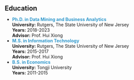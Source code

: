 <h1 id="education"></h1>

<h2 style="margin: 30px 0px 10px;">Education</h2>

<ul>
<li><strong style="color:#39c">Ph.D. in Data Mining and Business Analytics</strong></li>
<strong>University:</strong> Rutgers, The State University of New Jersey<br>
<strong>Years:</strong> 2018-2023<br>
<strong>Advisor:</strong> Prof. Hui Xiong<br>
<li><strong style="color:#39c">M.S. in Information Technology</strong></li>
<strong>University:</strong> Rutgers, The State University of New Jersey<br>
<strong>Years:</strong> 2015-2017<br>
<strong>Advisor:</strong> Prof. Hui Xiong<br>
<li><strong style="color:#39c">B.S. in Economics</strong></li>
<strong>University:</strong> Tongji University<br>
<strong>Years:</strong> 2011-2015<br>
</ul>